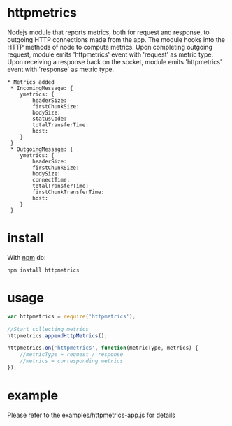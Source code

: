 # httpmetrics

Nodejs module that reports metrics, both for request and response, to outgoing HTTP connections made from the app.
The module hooks into the HTTP methods of node to compute metrics.
Upon completing outgoing request, module emits 'httpmetrics' event with 'request' as metric type.
Upon receiving a response back on the socket, module emits 'httpmetrics' event with 'response' as metric type.

```
* Metrics added
 * IncomingMessage: {
    ymetrics: {
        headerSize:
        firstChunkSize:
        bodySize:
        statusCode:
        totalTransferTime:
        host:
    }
 }
 * OutgoingMessage: {
    ymetrics: {
        headerSize:
        firstChunkSize:
        bodySize:
        connectTime:
        totalTransferTime:
        firstChunkTransferTime:
        host:
    }
 }
```


# install

With [npm](http://npmjs.org) do:

```
npm install httpmetrics
```

# usage
```js
var httpmetrics = require('httpmetrics');

//Start collecting metrics
httpmetrics.appendHttpMetrics();

httpmetrics.on('httpmetrics', function(metricType, metrics) {
    //metricType = request / response
    //metrics = corresponding metrics
});

```

# example

Please refer to the examples/httpmetrics-app.js for details


